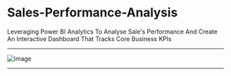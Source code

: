 # Sales-Performance-Analysis
Leveraging Power BI Analytics To Analyse Sale's Performance And Create An Interactive Dashboard That Tracks Core Business KPIs

---

![image](https://github.com/user-attachments/assets/11427ff2-918a-4245-bf37-5fa20e6b94f7)

---

